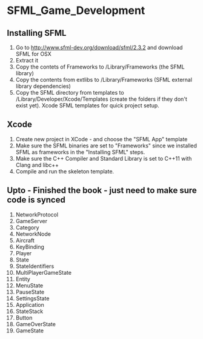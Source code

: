 # SFML_Game_Development

## Installing SFML
1. Go to http://www.sfml-dev.org/download/sfml/2.3.2 and download SFML for OSX
2. Extract it
3. Copy the contets of Frameworks to /Library/Frameworks (the SFML library)
4. Copy the contents from extlibs to /Library/Frameworks (SFML external library dependencies)
5. Copy the SFML directory from templates to /Library/Developer/Xcode/Templates (create the folders if they don't exist yet). Xcode SFML templates for quick project setup.

## Xcode
1. Create new project in XCode - and choose the "SFML App" template
2. Make sure the SFML binaries are set to "Frameworks" since we installed SFML as frameworks in the "Installing SFML" steps.
3. Make sure the C++ Compiler and Standard Library is set to C++11 with Clang and libc++
4. Compile and run the skeleton template.

## Upto - Finished the book - just need to make sure code is synced

1. NetworkProtocol
2. GameServer
3. Category
4. NetworkNode
5. Aircraft
6. KeyBinding
7. Player
8. State
9. StateIdentifiers
10. MultiPlayerGameState
11. Entity
12. MenuState
13. PauseState
15. SettingsState
16. Application
17. StateStack
18. Button
19. GameOverState
20. GameState

